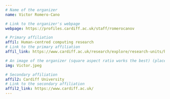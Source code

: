 ```yaml
---
# Name of the organizer
name: Victor Romero-Cano

# Link to the organizer's webpage
webpage: https://profiles.cardiff.ac.uk/staff/romerocanov

# Primary affiliation
affil: Human-centred computing research
# Link to the primary affiliation
affil_link: https://www.cardiff.ac.uk/research/explore/research-units/human-centred-computing

# An image of the organizer (square aspect ratio works the best) (place in the `assets/img/organizers` directory)
img: Victor.jpeg

# Secondary affiliation
affil2: Cardiff University
# Link to the secondary affiliation
affil2_link: https://www.cardiff.ac.uk/
---
```

